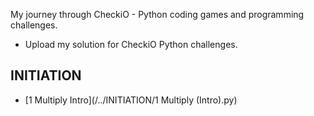 My journey through CheckiO - Python coding games and programming challenges.

- Upload my solution for CheckiO Python challenges.

## INITIATION
* [1 Multiply Intro](/../INITIATION/1 Multiply (Intro).py)
